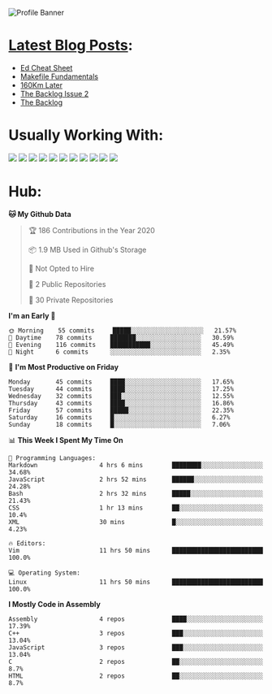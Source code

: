 ![Profile Banner](https://github.com/otherm/otherm/blob/master/readme.png)
# [Latest Blog Posts](https://0066cc.com):
<!-- BLOG-POST-LIST:START -->
- [Ed Cheat Sheet](https://0066cc.com/blog/edCheatSheet/)
- [Makefile Fundamentals](https://0066cc.com/blog/makefile/)
- [160Km Later](https://0066cc.com/blog/running/)
- [The Backlog Issue 2](https://0066cc.com/blog/backlog2/)
- [The Backlog](https://0066cc.com/blog/backlog/)
<!-- BLOG-POST-LIST:END -->
# Usually Working With:
<p float="left">

<img src="https://img.shields.io/badge/c%20-%2300599C.svg?&style=for-the-badge&logo=c&logoColor=white"/>
<img src="https://img.shields.io/badge/c++%20-%2300599C.svg?&style=for-the-badge&logo=c%2B%2B&ogoColor=white"/>

<img src="https://img.shields.io/badge/html5%20-%23E34F26.svg?&style=for-the-badge&logo=html5&logoColor=white"/>
<img src="https://img.shields.io/badge/css3%20-%231572B6.svg?&style=for-the-badge&logo=css3&logoColor=white"/>
<img src="https://img.shields.io/badge/javascript%20-%23323330.svg?&style=for-the-badge&logo=javascript&logoColor=%23F7DF1E"/>

<img src="https://img.shields.io/badge/react%20-%2320232a.svg?&style=for-the-badge&logo=react&logoColor=%2361DAFB"/>
<img src="https://img.shields.io/badge/react_native%20-%2320232a.svg?&style=for-the-badge&logo=react&logoColor=%2361DAFB"/>
<img src="https://img.shields.io/badge/github%20-%23121011.svg?&style=for-the-badge&logo=github&logoColor=white"/>

<img src="https://img.shields.io/badge/markdown-%23000000.svg?&style=for-the-badge&logo=markdown&logoColor=white"/>
<img src="https://img.shields.io/badge/shell_script%20-%23121011.svg?&style=for-the-badge&logo=gnu-bash&logoColor=white"/>
<img src="https://img.shields.io/badge/latex%20-%23008080.svg?&style=for-the-badge&logo=latex&logoColor=white"/>
</p>

# Hub:

<!--START_SECTION:waka-->
**🐱 My Github Data** 

> 🏆 186 Contributions in the Year 2020
 > 
> 📦 1.9 MB Used in Github's Storage 
 > 
> 🚫 Not Opted to Hire
 > 
> 📜 2 Public Repositories
 > 
> 🔑 30 Private Repositories 

**I'm an Early 🐤** 

```text
🌞 Morning    55 commits     █████░░░░░░░░░░░░░░░░░░░░   21.57% 
🌆 Daytime    78 commits     ███████░░░░░░░░░░░░░░░░░░   30.59% 
🌃 Evening    116 commits    ███████████░░░░░░░░░░░░░░   45.49% 
🌙 Night      6 commits      ░░░░░░░░░░░░░░░░░░░░░░░░░   2.35%

```
📅 **I'm Most Productive on Friday** 

```text
Monday       45 commits     ████░░░░░░░░░░░░░░░░░░░░░   17.65% 
Tuesday      44 commits     ████░░░░░░░░░░░░░░░░░░░░░   17.25% 
Wednesday    32 commits     ███░░░░░░░░░░░░░░░░░░░░░░   12.55% 
Thursday     43 commits     ████░░░░░░░░░░░░░░░░░░░░░   16.86% 
Friday       57 commits     █████░░░░░░░░░░░░░░░░░░░░   22.35% 
Saturday     16 commits     █░░░░░░░░░░░░░░░░░░░░░░░░   6.27% 
Sunday       18 commits     █░░░░░░░░░░░░░░░░░░░░░░░░   7.06%

```


📊 **This Week I Spent My Time On** 

```text
💬 Programming Languages: 
Markdown                 4 hrs 6 mins        ████████░░░░░░░░░░░░░░░░░   34.68% 
JavaScript               2 hrs 52 mins       ██████░░░░░░░░░░░░░░░░░░░   24.28% 
Bash                     2 hrs 32 mins       █████░░░░░░░░░░░░░░░░░░░░   21.43% 
CSS                      1 hr 13 mins        ██░░░░░░░░░░░░░░░░░░░░░░░   10.4% 
XML                      30 mins             █░░░░░░░░░░░░░░░░░░░░░░░░   4.23%

🔥 Editors: 
Vim                      11 hrs 50 mins      █████████████████████████   100.0%

💻 Operating System: 
Linux                    11 hrs 50 mins      █████████████████████████   100.0%

```

**I Mostly Code in Assembly** 

```text
Assembly                 4 repos             ████░░░░░░░░░░░░░░░░░░░░░   17.39% 
C++                      3 repos             ███░░░░░░░░░░░░░░░░░░░░░░   13.04% 
JavaScript               3 repos             ███░░░░░░░░░░░░░░░░░░░░░░   13.04% 
C                        2 repos             ██░░░░░░░░░░░░░░░░░░░░░░░   8.7% 
HTML                     2 repos             ██░░░░░░░░░░░░░░░░░░░░░░░   8.7%

```



<!--END_SECTION:waka-->
